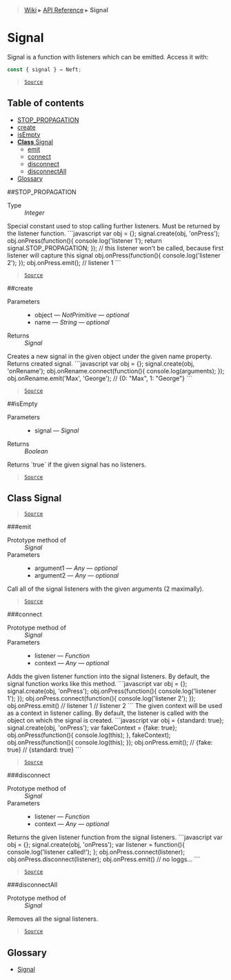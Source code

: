 > [Wiki](Home) ▸ [API Reference](API-Reference) ▸ **Signal**

# Signal

Signal is a function with listeners which can be emitted.
Access it with:
```javascript
const { signal } = Neft;
```

> [`Source`](/Neft-io/neft/tree/master/src/signal/index.litcoffee#signal)

## Table of contents
  * [STOP_PROPAGATION](#stoppropagation)
  * [create](#create)
  * [isEmpty](#isempty)
  * [**Class** Signal](#class-signal)
    * [emit](#emit)
    * [connect](#connect)
    * [disconnect](#disconnect)
    * [disconnectAll](#disconnectall)
  * [Glossary](#glossary)

##STOP_PROPAGATION
<dl><dt>Type</dt><dd><i>Integer</i></dd></dl>
Special constant used to stop calling further listeners.
Must be returned by the listener function.
```javascript
var obj = {};
signal.create(obj, 'onPress');
obj.onPress(function(){
  console.log('listener 1');
  return signal.STOP_PROPAGATION;
});
// this listener won't be called, because first listener will capture this signal
obj.onPress(function(){
  console.log('listener 2');
});
obj.onPress.emit();
// listener 1
```

> [`Source`](/Neft-io/neft/tree/master/src/signal/index.litcoffee#integer-stoppropagation)

##create
<dl><dt>Parameters</dt><dd><ul><li>object — <i>NotPrimitive</i> — <i>optional</i></li><li>name — <i>String</i> — <i>optional</i></li></ul></dd><dt>Returns</dt><dd><i>Signal</i></dd></dl>
Creates a new signal in the given object under the given name property.
Returns created signal.
```javascript
var obj = {};
signal.create(obj, 'onRename');
obj.onRename.connect(function(){
  console.log(arguments);
});
obj.onRename.emit('Max', 'George');
// {0: "Max", 1: "George"}
```

> [`Source`](/Neft-io/neft/tree/master/src/signal/index.litcoffee#signal-createnotprimitive-object-string-name)

##isEmpty
<dl><dt>Parameters</dt><dd><ul><li>signal — <i>Signal</i></li></ul></dd><dt>Returns</dt><dd><i>Boolean</i></dd></dl>
Returns `true` if the given signal has no listeners.

> [`Source`](/Neft-io/neft/tree/master/src/signal/index.litcoffee#boolean-isemptysignal-signal)

## **Class** Signal

> [`Source`](/Neft-io/neft/tree/master/src/signal/index.litcoffee#class-signal)

###emit
<dl><dt>Prototype method of</dt><dd><i>Signal</i></dd><dt>Parameters</dt><dd><ul><li>argument1 — <i>Any</i> — <i>optional</i></li><li>argument2 — <i>Any</i> — <i>optional</i></li></ul></dd></dl>
Call all of the signal listeners with the given arguments (2 maximally).

> [`Source`](/Neft-io/neft/tree/master/src/signal/index.litcoffee#signalemitany-argument1-any-argument2)

###connect
<dl><dt>Prototype method of</dt><dd><i>Signal</i></dd><dt>Parameters</dt><dd><ul><li>listener — <i>Function</i></li><li>context — <i>Any</i> — <i>optional</i></li></ul></dd></dl>
Adds the given listener function into the signal listeners.
By default, the signal function works like this method.
```javascript
var obj = {};
signal.create(obj, 'onPress');
obj.onPress(function(){
  console.log('listener 1');
});
obj.onPress.connect(function(){
  console.log('listener 2');
});
obj.onPress.emit()
// listener 1
// listener 2
```
The given context will be used as a context in listener calling.
By default, the listener is called with the object on which the signal is created.
```javascript
var obj = {standard: true};
signal.create(obj, 'onPress');
var fakeContext = {fake: true};
obj.onPress(function(){
  console.log(this);
}, fakeContext);
obj.onPress(function(){
  console.log(this);
});
obj.onPress.emit();
// {fake: true}
// {standard: true}
```

> [`Source`](/Neft-io/neft/tree/master/src/signal/index.litcoffee#signalconnectfunction-listener-any-context)

###disconnect
<dl><dt>Prototype method of</dt><dd><i>Signal</i></dd><dt>Parameters</dt><dd><ul><li>listener — <i>Function</i></li><li>context — <i>Any</i> — <i>optional</i></li></ul></dd></dl>
Returns the given listener function from the signal listeners.
```javascript
var obj = {};
signal.create(obj, 'onPress');
var listener = function(){
  console.log('listener called!');
};
obj.onPress.connect(listener);
obj.onPress.disconnect(listener);
obj.onPress.emit()
// no loggs...
```

> [`Source`](/Neft-io/neft/tree/master/src/signal/index.litcoffee#signaldisconnectfunction-listener-any-context)

###disconnectAll
<dl><dt>Prototype method of</dt><dd><i>Signal</i></dd></dl>
Removes all the signal listeners.

> [`Source`](/Neft-io/neft/tree/master/src/signal/index.litcoffee#signaldisconnectall)

## Glossary

 - [Signal](#class-signal)

